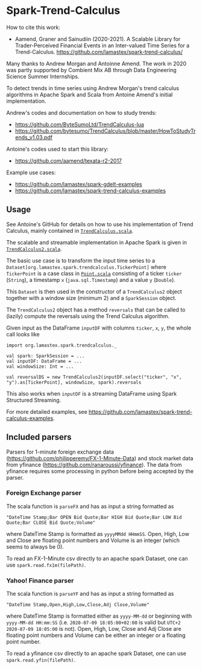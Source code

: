 # Spark-Trend-Calculus

How to cite this work:

- Aamend, Graner and Sainudiin (2020-2021). A Scalable Library for Trader-Perceived Financial Events in an Inter-valued Time Series for a Trend-Calculus. https://github.com/lamastex/spark-trend-calculus/

Many thanks to Andrew Morgan and Antoinne Amend. The work in 2020 was partly supported by Combient Mix AB through Data Engineering Science Summer Internships.

To detect trends in time series using Andrew Morgan's trend calculus algorithms in Apache Spark and Scala from Antoine Amend's initial implementation.

Andrew's codes and documentation on how to study trends:

- https://github.com/ByteSumoLtd/TrendCalculus-lua
- https://github.com/bytesumo/TrendCalculus/blob/master/HowToStudyTrends_v1.03.pdf

Antoine's codes used to start this library:

- https://github.com/aamend/texata-r2-2017

Example use cases:

- https://github.com/lamastex/spark-gdelt-examples
- https://github.com/lamastex/spark-trend-calculus-examples

## Usage

See Antoine's GitHub for details on how to use his implementation of Trend Calculus, mainly contained in [`TrendCalculus.scala`](src/main/scala/org/lamastex/spark/trendcalculus/TrendCalculus.scala).

The scalable and streamable implementation in Apache Spark is given in [`TrendCalculus2.scala`](src/main/scala/org/lamastex/spark/trendcalculus/TrendCalculus2.scala).

The basic use case is to transform the input time series to a `Dataset[org.lamastex.spark.trendcalculus.TickerPoint]` where `TickerPoint` is a case class in [`Point.scala`](src/main/scala/org/lamastex/spark/trendcalculus/Point.scala) consisting of a ticker `ticker` (`String`), a timestamp `x` (`java.sql.Timestamp`) and a value `y` (`Double`).

This `Dataset` is then used in the constructor of a `TrendCalculus2` object together with a window size (minimum 2) and a `SparkSession` object. 

The `TrendCalculus2` object has a method `reversals` that can be called to (lazily) compute the reversals using the Trend Calculus algorithm.

Given input as the DataFrame `inputDF` with columns `ticker`, `x`, `y`, the whole call looks like 

```
import org.lamastex.spark.trendcalculus._

val spark: SparkSession = ...
val inputDF: DataFrame = ...
val windowSize: Int = ...

val reversalDS = new TrendCalculus2(inputDF.select("ticker", "x", "y").as[TickerPoint], windowSize, spark).reversals
```

This also works when `inputDF` is a streaming DataFrame using Spark Structured Streaming.

For more detailed examples, see https://github.com/lamastex/spark-trend-calculus-examples.

## Included parsers

Parsers for 1-minute foreign exchange data (https://github.com/philipperemy/FX-1-Minute-Data) and stock market data from yfinance (https://github.com/ranaroussi/yfinance). The data from yfinance requires some processing in python before being accepted by the parser.

### Foreign Exchange parser

The scala function is `parseFX` and has as input a string formatted as 

```
"DateTime Stamp;Bar OPEN Bid Quote;Bar HIGH Bid Quote;Bar LOW Bid Quote;Bar CLOSE Bid Quote;Volume"
```

where DateTime Stamp is formatted as `yyyyMMdd HHmmSS`. Open, High, Low and Close are floating point numbers and Volume is an integer (which seems to always be 0).

To read an FX-1-Minute csv directly to an apache spark Dataset, one can use `spark.read.fx1m(filePath)`.

### Yahoo! Finance parser

The scala function is `parseYF` and has as input a string formatted as

```
"DateTime Stamp,Open,High,Low,Close,Adj Close,Volume"
```

where DateTime Stamp is formatted either as `yyyy-MM-dd` or beginning with `yyyy-MM-dd HH:mm:SS` (i.e. `2020-07-09 18:05:00+02:00` is valid but `UTC+2 2020-07-09 18:05:00` is not). Open, High, Low, Close and Adj Close are floating point numbers and Volume can be either an integer or a floating point number.

To read a yfinance csv directly to an apache spark Dataset, one can use `spark.read.yfin(filePath)`.
